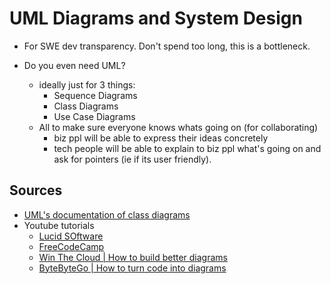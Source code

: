 # UML Diagrams and System Design

- For SWE dev transparency. Don't spend too long, this is a bottleneck.

- Do you even need UML?
    - ideally just for 3 things:
        - Sequence Diagrams
        - Class Diagrams
        - Use Case Diagrams
    - All to make sure everyone knows whats going on (for collaborating)
        - biz ppl will be able to express their ideas concretely
        - tech people will be able to explain to biz ppl what's going on and ask for pointers (ie if its user friendly).

## Sources

- [UML's documentation of class diagrams](https://www.uml-diagrams.org/class-diagrams-overview.html)
- Youtube tutorials
    - [Lucid SOftware](https://youtu.be/6XrL5jXmTwM?si=LXrVH97UdTVQxDHj)
    - [FreeCodeCamp](https://youtu.be/WnMQ8HlmeXc?si=_5lqy2I_Op7MdcBn)
    - [Win The Cloud | How to build better diagrams](https://youtu.be/FS_M3s2BL8M?si=jtwdYNrCvbs-hMpW)
    - [ByteByteGo | How to turn code into diagrams](https://youtu.be/jCd6XfWLZsg?si=0dMjmsM7vLxwwVyc)
